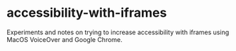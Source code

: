 # accessibility-with-iframes
Experiments and notes on trying to increase accessibility with iframes using MacOS VoiceOver and Google Chrome.
